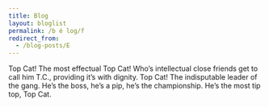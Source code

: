 ```yaml
---
title: Blog
layout: bloglist
permalink: /b é log/f
redirect_from:
  - /blog-posts/E
---
```

Top Cat! The most effectual Top Cat! Who’s intellectual close friends get to call him T.C., providing it’s with dignity. Top Cat! The indisputable leader of the gang. He’s the boss, he’s a pip, he’s the championship. He’s the most tip top, Top Cat.
